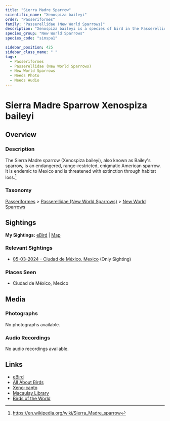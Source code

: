 ```yaml
---
title: "Sierra Madre Sparrow"
scientific_name: "Xenospiza baileyi"
order: "Passeriformes"
family: "Passerellidae (New World Sparrows)"
description: "Xenospiza baileyi is a species of bird in the Passerellidae (New World Sparrows) family. It has been observed 1 times."
species_group: "New World Sparrows"
species_code: "simspa1"

sidebar_position: 425
sidebar_class_name: " "
tags: 
  - Passeriformes
  - Passerellidae (New World Sparrows)
  - New World Sparrows
  - Needs Photo
  - Needs Audio
---
```


# Sierra Madre Sparrow <span className='sci_name'>Xenospiza baileyi</span>

## Overview

### Description
The Sierra Madre sparrow (Xenospiza baileyi), also known as Bailey's sparrow, is an endangered, range-restricted, enigmatic American sparrow.  It is endemic to Mexico and is threatened with extinction through habitat loss.[^1]

[^1]: https://en.wikipedia.org/wiki/Sierra_Madre_sparrow

### Taxonomy
[Passeriformes](/tags/passeriformes) > [Passerellidae (New World Sparrows)](/tags/passerellidae-new-world-sparrows) > [New World Sparrows](/tags/new-world-sparrows)


## Sightings

**My Sightings:** [eBird](https://ebird.org/lifelist?r=world&time=life&spp=simspa1) | [Map](/map?species_code=simspa1)

### Relevant Sightings

* [05-03-2024 - Ciudad de México, Mexico](https://ebird.org/checklist/S171944290) (Only Sighting)

### Places Seen

* Ciudad de México, Mexico



## Media
### Photographs
No photographs available.

### Audio Recordings
No audio recordings available.

## Links
* [eBird](https://ebird.org/species/simspa1) 
* [All About Birds](https://www.allaboutbirds.org/guide/simspa1) 
* [Xeno-canto](https://www.xeno-canto.org/species/xenospiza-baileyi) 
* [Macaulay Library](https://search.macaulaylibrary.org/catalog?taxonCode=simspa1&sort=rating_rank_desc)
* [Birds of the World](https://birdsoftheworld.org/bow/species/simspa1)
